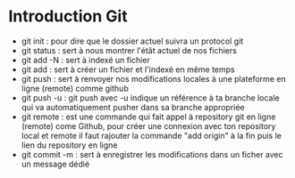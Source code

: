 # Introduction Git
- git init : pour dire que le dossier actuel suivra un protocol git 
- git status : sert à nous montrer l'étât actuel de nos fichiers
- git add -N : sert à indexé un fichier 
- git add : sert à créer un fichier et l'indexé en même temps
- git push : sert à renvoyer nos modifications locales à une plateforme en ligne (remote) comme github
- git push -u : git push avec -u indique un référence à ta branche locale qui va automatiquement pusher dans sa branche appropriée 
- git remote : est une commande qui fait appel à repository git en ligne (remote) come Github, pour créer une connexion avec ton repository local et remote il faut rajouter la commande "add origin" à la fin puis le lien du repository en ligne 
- git commit -m : sert à enregistrer les modifications dans un ficher avec un message dédié 
